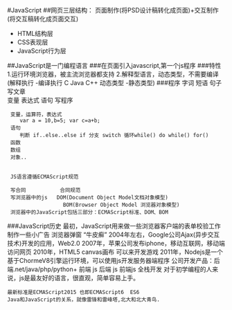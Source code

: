 #JavaScript
##网页三层结构：
 页面制作(将PSD设计稿转化成页面)+交互制作(将交互稿转化成页面交互)
- HTML结构层
- CSS表现层
- JavaScript行为层

##JavaScript是一门编程语言
###在页面引入javascript,第一个js程序
      <script>
            document.write("<p>hello world</p>");
      </script>
      <script src="js/demo.js"></script>
###特性
      1.运行环境浏览器，被主流浏览器都支持
      2.解释型语言，动态类型，不需要编译
        (解释执行 -编译执行 C Java C++
         动态类型 -静态类型)
###程序
     字词 短语   句子 写文章  
     变量 表达式 语句 写程序  

     变量，运算符，表达式 
        var a = 10,b=5; var c=a+b; 
     语句
        判断 if..else..else if 分支 switch 循环while() do while() for() 
     函数
     数组
     对象..


     JS语言遵循ECMAScript规范 

     写合同           合同规范
     写浏览器中的js   DOM(Document Object Model文档对象模型)
                      BOM(Browser Object Model 浏览器对象模型)
     浏览器中的JavaScript包括三部分：ECMAScript标准、DOM、BOM

###JavaScript历史
    最初，JavaScript用来做一些浏览器客户端的表单校验工作
    制作一些小广告 浏览器弹窗 “牛皮癣”
    2004年左右，Google公司Ajax(异步交互技术)开发的应用，Web2.0
    2007年，苹果公司发布iphone，移动互联网，移动端访问网页
    2010年，HTML5 canvas画布 可以来开发游戏
    2011年，Nodejs是一个基于ChormeV8引擎运行环境，可以使用js开发服务器端程序
    公司开发产品：后端.net/java/php/python+ 前端 js
                  后端 js 前端js  全栈开发
    对于初学编程的人来说，js是最友好的语言，很直观，简单容易上手。

    最新标准是ECMAScript2015 也即ECMAScript6  ES6
    Java和JavaScript的关系，就像雷锋和雷峰塔,北大和北大青鸟.






 